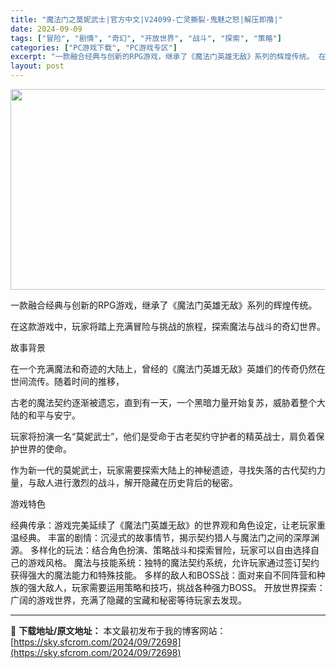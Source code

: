 ```yaml
---
title: "魔法门之莫妮武士|官方中文|V24099-亡灵撕裂-鬼魅之怒|解压即撸|"
date: 2024-09-09
tags: ["冒险", "剧情", "奇幻", "开放世界", "战斗", "探索", "策略"]
categories: ["PC游戏下载", "PC游戏专区"]
excerpt: "一款融合经典与创新的RPG游戏，继承了《魔法门英雄无敌》系列的辉煌传统。 在这款游戏中，玩家将踏上充满冒险与挑战的旅程，探索魔法与战斗的奇幻世界。 故事背景 在一个充满魔法和奇迹的大陆上，曾经的《魔法门英雄无敌》英雄们的传奇仍然在世间流传。随着时间的推移， 古老的魔法契约逐渐被遗忘，直到有一天，一个&hellip;"
layout: post
---
```


<img class="aligncenter size-full wp-image-72674" src="https://sky.sfcrom.com/wp-content/uploads/2024/09/2024090912241867.webp" alt="" width="570" height="321" />

一款融合经典与创新的RPG游戏，继承了《魔法门英雄无敌》系列的辉煌传统。

在这款游戏中，玩家将踏上充满冒险与挑战的旅程，探索魔法与战斗的奇幻世界。

故事背景

在一个充满魔法和奇迹的大陆上，曾经的《魔法门英雄无敌》英雄们的传奇仍然在世间流传。随着时间的推移，

古老的魔法契约逐渐被遗忘，直到有一天，一个黑暗力量开始复苏，威胁着整个大陆的和平与安宁。

玩家将扮演一名“莫妮武士”，他们是受命于古老契约守护者的精英战士，肩负着保护世界的使命。

作为新一代的莫妮武士，玩家需要探索大陆上的神秘遗迹，寻找失落的古代契约力量，与敌人进行激烈的战斗，解开隐藏在历史背后的秘密。

游戏特色

经典传承：游戏完美延续了《魔法门英雄无敌》的世界观和角色设定，让老玩家重温经典。
丰富的剧情：沉浸式的故事情节，揭示契约猎人与魔法门之间的深厚渊源。
多样化的玩法：结合角色扮演、策略战斗和探索冒险，玩家可以自由选择自己的游戏风格。
魔法与技能系统：独特的魔法契约系统，允许玩家通过签订契约获得强大的魔法能力和特殊技能。
多样的敌人和BOSS战：面对来自不同阵营和种族的强大敌人，玩家需要运用策略和技巧，挑战各种强力BOSS。
开放世界探索：广阔的游戏世界，充满了隐藏的宝藏和秘密等待玩家去发现。

---
📖 **下载地址/原文地址：** 本文最初发布于我的博客网站：[https://sky.sfcrom.com/2024/09/72698](https://sky.sfcrom.com/2024/09/72698)
